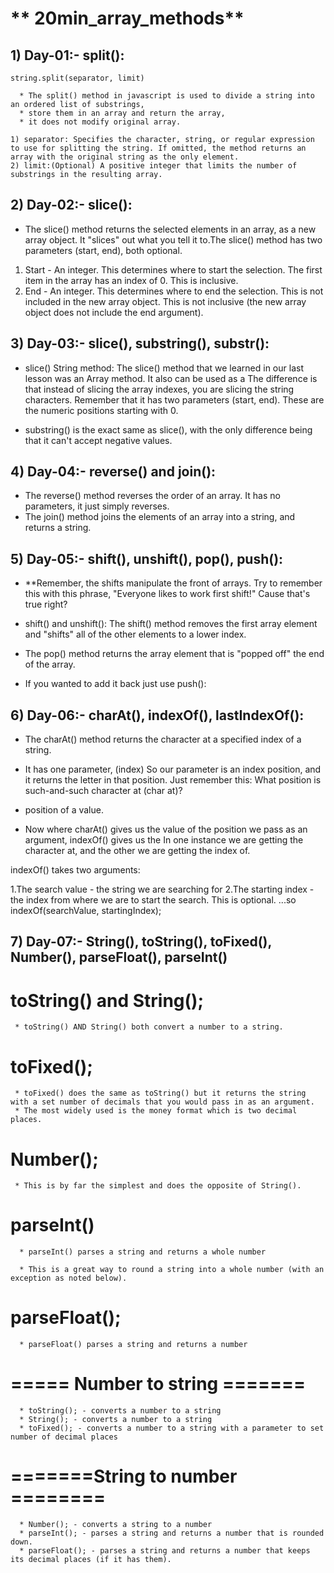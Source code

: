 # ** 20min_array_methods**


## 1) Day-01:- split():

 `string.split(separator, limit)`
   

      * The split() method in javascript is used to divide a string into an ordered list of substrings,
      * store them in an array and return the array,
      * it does not modify original array.

    1) separator: Specifies the character, string, or regular expression to use for splitting the string. If omitted, the method returns an array with the original string as the only element.
    2) limit:(Optional) A positive integer that limits the number of substrings in the resulting array.



## 2) Day-02:- slice():


   * The slice() method returns the selected elements in an array, as a new array object. It "slices" out what you tell it to.The slice() method has two parameters (start, end), both optional.

   1) Start - An integer. This determines where to start the selection. The first item in the array
      has an index of 0. This is inclusive.
   2) End - An integer. This determines where to end the selection. This is not included in the new
   array object. This is not inclusive (the new array object does not include the end argument).


  
## 3) Day-03:- slice(), substring(), substr():

  * slice()
   String method:
   The slice() method that we learned in our last lesson was an Array method. It also can be used as a
   The difference is that instead of slicing the array indexes, you are slicing the string characters.
   Remember that it has two parameters (start, end). These are the numeric positions starting with 0.

  * substring() is the exact same as slice(), with the only difference being that it can't accept negative values.



## 4) Day-04:- reverse() and join():

 * The reverse() method reverses the order of an array. It has no parameters, it just simply reverses.
 * The join() method joins the elements of an array into a string, and returns a string.



## 5) Day-05:- shift(), unshift(), pop(), push():

 * **Remember, the shifts manipulate the front of arrays. Try to remember this with this phrase,
      "Everyone likes to work first shift!" Cause that's true right?

 * shift() and unshift(): The shift() method removes the first array element and "shifts" all of the other elements to a lower index.
 * The pop() method returns the array element that is "popped off" the end of the array.
 * If you wanted to add it back just use push():



 ## 6) Day-06:- charAt(), indexOf(), lastIndexOf():

 * The charAt() method returns the character at a specified index of a string.

 * It has one parameter, (index) So our parameter is an index position, and it returns the letter in that position. Just remember this:
   What position is such-and-such character at (char at)?

  * position of a value.
  * Now where charAt() gives us the value of the position we pass as an argument, indexOf() gives us the In one instance we are getting the character at, and the    other we are getting the index of.
   
   indexOf() takes two arguments:

   1.The search value - the string we are searching for
   2.The starting index - the index from where we are to start the search. This is optional.
   ...so indexOf(searchValue, startingIndex);



## 7) Day-07:- String(), toString(), toFixed(), Number(), parseFloat(), parseInt()

   # toString() and String();


     * toString() AND String() both convert a number to a string.


   # toFixed();


     * toFixed() does the same as toString() but it returns the string with a set number of decimals that you would pass in as an argument.
     * The most widely used is the money format which is two decimal places.

   # Number();


     * This is by far the simplest and does the opposite of String(). 


   # parseInt()
      
      * parseInt() parses a string and returns a whole number
      
      * This is a great way to round a string into a whole number (with an exception as noted below).
   


   # parseFloat();
      
      * parseFloat() parses a string and returns a number

   # ===== Number to string =======

      * toString(); - converts a number to a string
      * String(); - converts a number to a string
      * toFixed(); - converts a number to a string with a parameter to set number of decimal places


   # =======String to number ========

      * Number(); - converts a string to a number
      * parseInt(); - parses a string and returns a number that is rounded down.
      * parseFloat(); - parses a string and returns a number that keeps its decimal places (if it has them).











